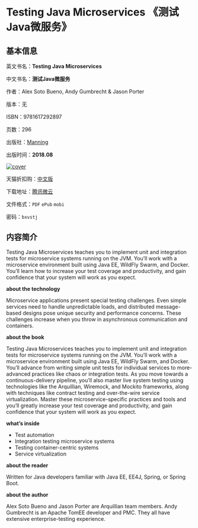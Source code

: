 # Testing Java Microservices 《测试Java微服务》

## 基本信息

英文书名：**Testing Java Microservices**

中文书名：**测试Java微服务**

作者：Alex Soto Bueno, Andy Gumbrecht & Jason Porter

版本：无

ISBN：9781617292897

页数：296

出版社：[Manning](https://www.manning.com/books/testing-java-microservices)

出版时间：**2018.08**

<a title="点击购买正版纸质图书" target="_blank" href="https://s.click.taobao.com/WrN2oXu">
<img :src="$withBase('/images/testing_java_microservices.jpg')" alt="cover">
</a>

天猫折扣购：[中文版](https://s.click.taobao.com/WrN2oXu)

下载地址：[腾讯微云](https://share.weiyun.com/Y8EOFmkP)

文件格式：`PDF` `ePub` `mobi`

密码：`bxvstj`

## 内容简介

Testing Java Microservices teaches you to implement unit and integration tests for microservice systems running on the JVM. You’ll work with a microservice environment built using Java EE, WildFly Swarm, and Docker. You’ll learn how to increase your test coverage and productivity, and gain confidence that your system will work as you expect.

**about the technology**

Microservice applications present special testing challenges. Even simple services need to handle unpredictable loads, and distributed message-based designs pose unique security and performance concerns. These challenges increase when you throw in asynchronous communication and containers.

**about the book**

Testing Java Microservices teaches you to implement unit and integration tests for microservice systems running on the JVM. You’ll work with a microservice environment built using Java EE, WildFly Swarm, and Docker. You’ll advance from writing simple unit tests for individual services to more-advanced practices like chaos or integration tests. As you move towards a continuous-delivery pipeline, you’ll also master live system testing using technologies like the Arquillian, Wiremock, and Mockito frameworks, along with techniques like contract testing and over-the-wire service virtualization. Master these microservice-specific practices and tools and you’ll greatly increase your test coverage and productivity, and gain confidence that your system will work as you expect.

**what’s inside**

- Test automation
- Integration testing microservice systems
- Testing container-centric systems
- Service virtualization

**about the reader**

Written for Java developers familiar with Java EE, EE4J, Spring, or Spring Boot.

**about the author**

Alex Soto Bueno and Jason Porter are Arquillian team members. Andy Gumbrecht is an Apache TomEE developer and PMC. They all have extensive enterprise-testing experience.
